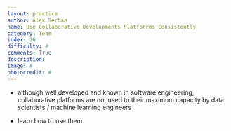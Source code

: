 ```yaml
---
layout: practice
author: Alex Serban
name: Use Collaborative Developments Platforrms Consistently
category: Team
index: 26
difficulty: #
comments: True
description:
image: #
photocredit: #
---
```



- although well developed and known in software engineering, collaborative platforms are not used to their maximum capacity by data scientists / machine learning engineers


- learn how to use them